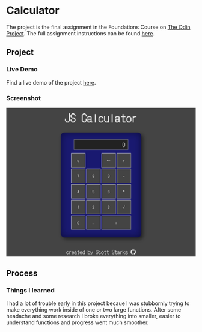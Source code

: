 # Calculator

The project is the final assignment in the Foundations Course on [The Odin Project](https://www.theodinproject.com/).  The full assignment instructions can be found [here](https://www.theodinproject.com/lessons/foundations-calculator).

## Project

### Live Demo

Find a live demo of the project [here](https://thetramp22.github.io/calculator/).

### Screenshot

![](./images/calculator.png)

## Process

### Things I learned

I had a lot of trouble early in this project becaue I was stubbornly trying to make everything work inside of one or two large functions.  After some headache and some research I broke everything into smaller, easier to understand functions and progress went much smoother.